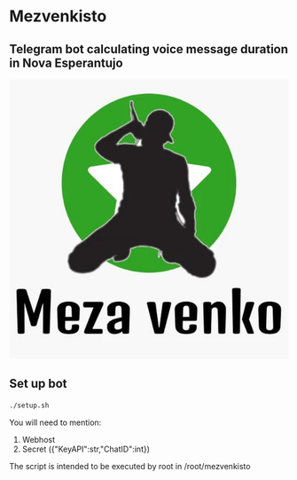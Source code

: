 # Mezvenkisto
## Telegram bot calculating voice message duration in Nova Esperantujo

![cover](logo.jpg)

## Set up bot
```bash
./setup.sh
```
You will need to mention:
1) Webhost
2) Secret ({"KeyAPI":str,"ChatID":int})

The script is intended to be executed by root in /root/mezvenkisto
